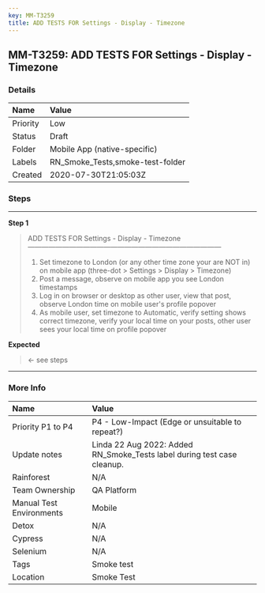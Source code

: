 ```yaml
---
key: MM-T3259
title: ADD TESTS FOR Settings - Display - Timezone
---
```


## MM-T3259: ADD TESTS FOR Settings - Display - Timezone

### Details

| Name     | Value                            |
| :------- | :------------------------------- |
| Priority | Low                              |
| Status   | Draft                            |
| Folder   | Mobile App (native-specific)     |
| Labels   | RN_Smoke_Tests,smoke-test-folder |
| Created  | 2020-07-30T21:05:03Z             |

### Steps

<hr/>

**Step 1**

> <article>ADD TESTS FOR Settings - Display - Timezone<br>————————————————————————————<ol><li>Set timezone to London (or any other time zone your are NOT in) on mobile app (three-dot &gt; Settings &gt; Display &gt; Timezone)</li><li> Post a message, observe on mobile app you see London timestamps</li><li> Log in on browser or desktop as other user, view that post, observe London time on mobile user's profile popover</li><li>As mobile user, set timezone to Automatic, verify setting shows correct timezone, verify your local time on your posts, other user sees your local time on profile popover</li></ol></article>

**Expected**

> <article>← see steps</article>

<hr/>

### More Info

| Name                     | Value                                                                   |
| :----------------------- | :---------------------------------------------------------------------- |
| Priority P1 to P4        | P4 - Low-Impact (Edge or unsuitable to repeat?)                         |
| Update notes             | Linda 22 Aug 2022: Added RN_Smoke_Tests label during test case cleanup. |
| Rainforest               | N/A                                                                     |
| Team Ownership           | QA Platform                                                             |
| Manual Test Environments | Mobile                                                                  |
| Detox                    | N/A                                                                     |
| Cypress                  | N/A                                                                     |
| Selenium                 | N/A                                                                     |
| Tags                     | Smoke test                                                              |
| Location                 | Smoke Test                                                              |
